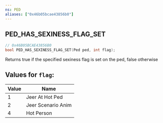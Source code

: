 ```yaml
---
ns: PED
aliases: ["0x46b05bcae43856b0"]
---
```

## PED_HAS_SEXINESS_FLAG_SET

```c
// 0x46B05BCAE43856B0
bool PED_HAS_SEXINESS_FLAG_SET(Ped ped, int flag);
```

Returns true if the specified sexiness flag is set on the ped, false otherwise

## Values for `flag`:
| Value | Name |
| --- | --- |
| 1 | Jeer At Hot Ped |
| 2 | Jeer Scenario Anim |
| 4 | Hot Person |

